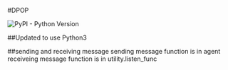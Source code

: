 #DPOP

![PyPI - Python Version](https://img.shields.io/badge/python-≥3-blue.svg)

##Updated to use Python3

##sending and receiving message
sending message function is in agent\
receiveing message function is in utility.listen_func
